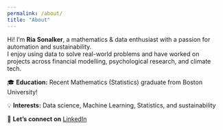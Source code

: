 ```yaml
---
permalink: /about/
title: "About"
---
```


Hi! I’m **Ria Sonalker**, a mathematics & data enthusiast with a passion for automation and sustainability.  
I enjoy using data to solve real-world problems and have worked on projects across financial modelling, psychological research, and climate tech.

🎓 **Education:** Recent Mathematics (Statistics) graduate from Boston University! 

💡 **Interests:** Data science, Machine Learning, Statistics, and sustainability  

💬 **Let’s connect on** [LinkedIn](https://www.linkedin.com/in/ria-sonalker/)
